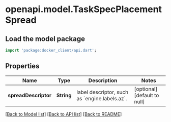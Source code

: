 # openapi.model.TaskSpecPlacementSpread

## Load the model package
```dart
import 'package:docker_client/api.dart';
```

## Properties
Name | Type | Description | Notes
------------ | ------------- | ------------- | -------------
**spreadDescriptor** | **String** | label descriptor, such as &#x60;engine.labels.az&#x60;.  | [optional] [default to null]

[[Back to Model list]](../README.md#documentation-for-models) [[Back to API list]](../README.md#documentation-for-api-endpoints) [[Back to README]](../README.md)


